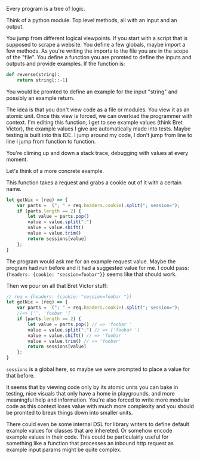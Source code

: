 Every program is a tree of logic. 

Think of a python module. Top level methods, all with an input and an output. 

You jump from different logical viewpoints. If you start with a script that is supposed to scrape a website. You define a few globals, maybe import a few methods. As you're writing the imports to the file you are in the scope of the "file". You define a function you are promted to define the inputs and outputs and provide examples. If the function is:

```python
def reverse(string):
    return string[::-1] 
```

You would be promted to define an example for the input "string" and possibly an example return. 

The idea is that you don't view code as a file or modules. You view it as an atomic unit. Once this view is forced, we can overload the programmer with context. I'm editing this function, I get to see example values (think Bret Victor), the example values I give are automatically made into tests. Maybe testing is built into this IDE. I jump around my code, I don't jump from line to line I jump from function to function. 

You're climing up and down a stack trace, debugging with values at every moment.

Let's think of a more concrete example. 

This function takes a request and grabs a cookie out of it with a certain name. 

```javascript
let getNic = (req) => {
    var parts =  ("; " + req.headers.cookie).split("; session=");
    if (parts.length == 2) {
        let value = parts.pop()
        value = value.split(";")
        value = value.shift()
        value = value.trim()
        return sessions[value]
    };
}
```

The program would ask me for an example request value. Maybe the program had run before and it had a suggested value for me. I could pass: `{headers: {cookie: "session=foobar"}}` seems like that should work.

Then we pour on all that Bret Victor stuff:

```javascript
// req = {headers: {cookie: "session=foobar "}}
let getNic = (req) => {
    var parts =  ("; " + req.headers.cookie).split("; session="); 
    //=> ['', 'foobar ']
    if (parts.length == 2) {
        let value = parts.pop() // => 'foobar '
        value = value.split(";") // => ['foobar ']
        value = value.shift() // => 'foobar '
        value = value.trim() // => 'foobar'
        return sessions[value]
    };
}
```

`sessions` is a global here, so maybe we were prompted to place a value for that before. 

It seems that by viewing code only by its atomic units you can bake in testing, nice visuals that only have a home in playgrounds, and more meaningful help and information. You're also forced to write more modular code as this context loses value with much more complexity and you should be promted to break things down into smaller units. 

There could even be some internal DSL for library writers to define default example values for classes that are inhereted. Or somehow encode example values in their code. This could be particulairly useful for something like a function that processes an inbound http request as example input params might be quite complex. 